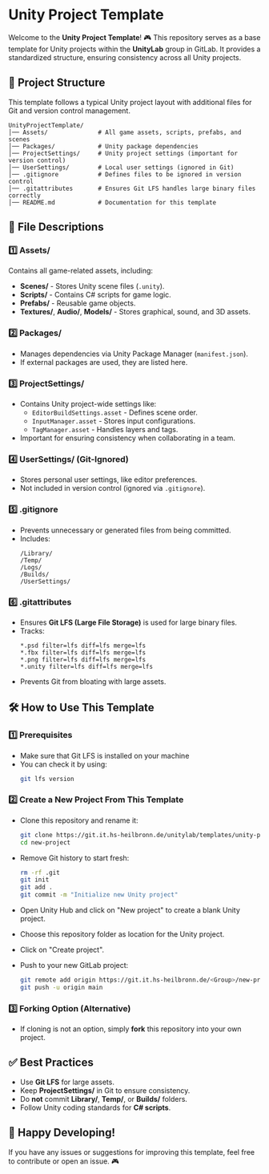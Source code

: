 # Unity Project Template

Welcome to the **Unity Project Template**! 🎮 This repository serves as a base template for Unity projects within the **UnityLab** group in GitLab. It provides a standardized structure, ensuring consistency across all Unity projects.

## 📂 Project Structure
This template follows a typical Unity project layout with additional files for Git and version control management.

```
UnityProjectTemplate/
│── Assets/              # All game assets, scripts, prefabs, and scenes
│── Packages/            # Unity package dependencies
│── ProjectSettings/     # Unity project settings (important for version control)
│── UserSettings/        # Local user settings (ignored in Git)
│── .gitignore           # Defines files to be ignored in version control
│── .gitattributes       # Ensures Git LFS handles large binary files correctly
│── README.md            # Documentation for this template
```

## 📄 File Descriptions

### **1️⃣ Assets/**
Contains all game-related assets, including:
- **Scenes/** - Stores Unity scene files (`.unity`).
- **Scripts/** - Contains C# scripts for game logic.
- **Prefabs/** - Reusable game objects.
- **Textures/**, **Audio/**, **Models/** - Stores graphical, sound, and 3D assets.

### **2️⃣ Packages/**
- Manages dependencies via Unity Package Manager (`manifest.json`).
- If external packages are used, they are listed here.

### **3️⃣ ProjectSettings/**
- Contains Unity project-wide settings like:
  - `EditorBuildSettings.asset` - Defines scene order.
  - `InputManager.asset` - Stores input configurations.
  - `TagManager.asset` - Handles layers and tags.
- Important for ensuring consistency when collaborating in a team.

### **4️⃣ UserSettings/** (Git-Ignored)
- Stores personal user settings, like editor preferences.
- Not included in version control (ignored via `.gitignore`).

### **5️⃣ .gitignore**
- Prevents unnecessary or generated files from being committed.
- Includes:
  ```
  /Library/
  /Temp/
  /Logs/
  /Builds/
  /UserSettings/
  ```

### **6️⃣ .gitattributes**
- Ensures **Git LFS (Large File Storage)** is used for large binary files.
- Tracks:
  ```
  *.psd filter=lfs diff=lfs merge=lfs
  *.fbx filter=lfs diff=lfs merge=lfs
  *.png filter=lfs diff=lfs merge=lfs
  *.unity filter=lfs diff=lfs merge=lfs
  ```
- Prevents Git from bloating with large assets.

## 🛠 How to Use This Template
### **1️⃣ Prerequisites**
- Make sure that Git LFS is installed on your machine
- You can check it by using:
  ```sh
  git lfs version
  ```
  
### **2️⃣ Create a New Project From This Template**
- Clone this repository and rename it:
  ```sh
  git clone https://git.it.hs-heilbronn.de/unitylab/templates/unity-project-template.git new-project
  cd new-project
  ```
- Remove Git history to start fresh:
  ```sh
  rm -rf .git
  git init
  git add .
  git commit -m "Initialize new Unity project"
  ```
- Open Unity Hub and click on "New project" to create a blank Unity project.

- Choose this repository folder as location for the Unity project.

- Click on "Create project".

- Push to your new GitLab project:
  ```sh
  git remote add origin https://git.it.hs-heilbronn.de/<Group>/new-project.git
  git push -u origin main
  ```

### **3️⃣ Forking Option (Alternative)**
- If cloning is not an option, simply **fork** this repository into your own project.

## ✅ Best Practices
- Use **Git LFS** for large assets.
- Keep **ProjectSettings/** in Git to ensure consistency.
- Do **not** commit **Library/**, **Temp/**, or **Builds/** folders.
- Follow Unity coding standards for **C# scripts**.

## 🚀 Happy Developing!
If you have any issues or suggestions for improving this template, feel free to contribute or open an issue. 🎮
